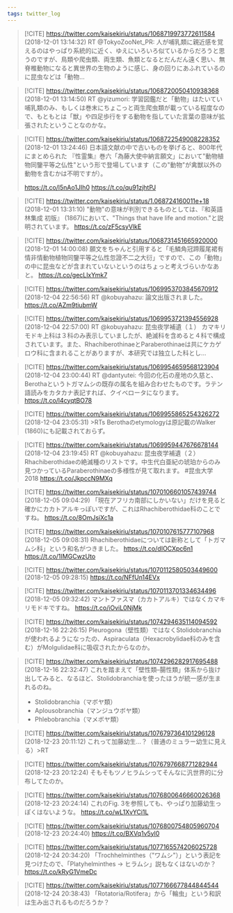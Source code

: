 ```yaml
---
tags: twitter_log
---
```


> [!CITE] https://twitter.com/kaisekiriu/status/1068719973772611584 (2018-12-01 13:14:32)
> RT @TokyoZooNet_PR: 人が哺乳類に親近感を覚えるのはやっぱり系統的に近く、ゆえにいろいろ似ているからだろうと思うのですが、鳥類や爬虫類、両生類、魚類となるとだんだん遠く思い、無脊椎動物になると異世界の生物のように感じ、身の回りにあふれているのに昆虫などは「動物…

> [!CITE] https://twitter.com/kaisekiriu/status/1068720050410938368 (2018-12-01 13:14:50)
> RT @yizumori: 学習図鑑だと「動物」はたいてい哺乳類のみ、もしくは巻末にちょこっと両生爬虫類が載っている程度なので、もともとは「獣」や四足歩行をする動物を指していた言葉の意味が拡張されたということなのかな。

> [!CITE] https://twitter.com/kaisekiriu/status/1068722549008228352 (2018-12-01 13:24:46)
> 日本語文献の中で古いものを挙げると、800年代にまとめられた
> 『性霊集』巻六「為藤大使中納言願文」において"動物植物同鑒平等之仏性"という形で登場しています（この"動物"が禽獣以外の動物を含むかは不明ですが）。
> 
> https://t.co/l5nAo1JIh0 https://t.co/qu91zjhtPJ

> [!CITE] https://twitter.com/kaisekiriu/status/1.068724160011e+18 (2018-12-01 13:31:10)
> "動物"の意味が判別できるものとしては、『和英語林集成 初版』 (1867)において、"Things that have life and motion."と説明されています。
> https://t.co/zF5csyVlkE

> [!CITE] https://twitter.com/kaisekiriu/status/1068731451665920000 (2018-12-01 14:00:08)
> 願文をちゃんと引用すると「毛鱗角冠蹄履尾裙有情非情動物植物同鑒平等之仏性忽證不二之大衍」ですので、この「動物」の中に昆虫などが含まれていないというのはちょっと考えづらいかなあと。
> https://t.co/gecLlxYmk7

> [!CITE] https://twitter.com/kaisekiriu/status/1069953703845670912 (2018-12-04 22:56:56)
> RT @kobuyahazu: 論文出版されました。
> https://t.co/AZm9tiubmW

> [!CITE] https://twitter.com/kaisekiriu/status/1069953721394556928 (2018-12-04 22:57:00)
> RT @kobuyahazu: 昆虫夜学補遺（１）
> カマキリモドキ上科は３科のみ表示していましたが、絶滅科を含めると４科で構成されています。また、RhachiberothinaeとParaberothinaeは共にケカゲロウ科に含まれることがありますが、本研究では独立した科とし…

> [!CITE] https://twitter.com/kaisekiriu/status/1069954659568123904 (2018-12-04 23:00:44)
> RT @dantyutei: 今回の化石の産地の久慈と、Berothaというトガマムシの既存の属名を組み合わせたものです。ラテン語読みをカタカナ表記すれば、クイベロータになります。 https://t.co/l4cyqtBO78

> [!CITE] https://twitter.com/kaisekiriu/status/1069955865254326272 (2018-12-04 23:05:31)
> &gt;RTs
> Berothaのetymologyは原記載のWalker (1860)にも記載されておらず。

> [!CITE] https://twitter.com/kaisekiriu/status/1069959447676678144 (2018-12-04 23:19:45)
> RT @kobuyahazu: 昆虫夜学補遺（２）
> Rhachiberothidaeの絶滅種のリストです。中生代白亜紀の琥珀からのみ見つかっているParaberothinaeの多様性が見て取れます。
> #昆虫大学2018 https://t.co/JkpccN9MXq

> [!CITE] https://twitter.com/kaisekiriu/status/1070106601057439744 (2018-12-05 09:04:29)
> 「現在アフリカ南部にしかいない」だけを見ると確かにカカトアルキっぽいですが、これはRhachiberothidae科のことですね。 https://t.co/8OmJsiXc1a

> [!CITE] https://twitter.com/kaisekiriu/status/1070107615777107968 (2018-12-05 09:08:31)
> Rhachiberothidaeについては新称として「トガマムシ科」という和名がつきました。
> https://t.co/dIOCXpc6n1 https://t.co/1IMGCwzUto

> [!CITE] https://twitter.com/kaisekiriu/status/1070112580503449600 (2018-12-05 09:28:15)
> https://t.co/NFfUn14EVx

> [!CITE] https://twitter.com/kaisekiriu/status/1070113701334634496 (2018-12-05 09:32:42)
> マントファスマ（カカトアルキ）ではなくカマキリモドキですね。
> https://t.co/iOviL0NjMk

> [!CITE] https://twitter.com/kaisekiriu/status/1074294635114094592 (2018-12-16 22:26:15)
> Pleurogona（壁性類）ではなくStolidobranchiaが使われるようになったの、Aspiraculata（Hexacrobylidae科のみを含む）がMolgulidae科に吸収されたからなのか。

> [!CITE] https://twitter.com/kaisekiriu/status/1074296282917695488 (2018-12-16 22:32:47)
> これを踏まえて「壁性類–腸性類」体系から抜け出してみると、なるほど、Stolidobranchiaを使ったほうが統一感が生まれるのね。
> - Stolidobranchia（マボヤ類）
> - Aplousobranchia（マンジュウボヤ類）
> - Phlebobranchia（マメボヤ類）

> [!CITE] https://twitter.com/kaisekiriu/status/1076797364101296128 (2018-12-23 20:11:12)
> これって加藤幼生…？（普通のミュラー幼生に見える）&gt;RT

> [!CITE] https://twitter.com/kaisekiriu/status/1076797668771282944 (2018-12-23 20:12:24)
> そもそもツノヒラムシってそんなに汎世界的に分布してたのか。

> [!CITE] https://twitter.com/kaisekiriu/status/1076800646660026368 (2018-12-23 20:24:14)
> これのFig. 3を参照しても、やっぱり加藤幼生っぽくはないような。
> https://t.co/wL1XvYCi1L

> [!CITE] https://twitter.com/kaisekiriu/status/1076800754805960704 (2018-12-23 20:24:40)
> https://t.co/BXVq1v5yl0

> [!CITE] https://twitter.com/kaisekiriu/status/1077165574206025728 (2018-12-24 20:34:20)
> 「Trochhelminthes（"ワムシ"）」という表記を見つけたので、「Platyhelminthes → ヒラムシ」説もなくはないのか？
> https://t.co/kRyG1VmeDc

> [!CITE] https://twitter.com/kaisekiriu/status/1077166677844844544 (2018-12-24 20:38:43)
> 「Rotatoria/Rotifera」から「輪虫」という和訳は生み出されるものだろうか？

